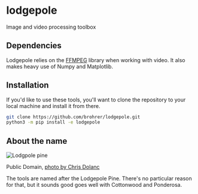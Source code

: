 # lodgepole
Image and video processing toolbox

## Dependencies

Lodgepole relies on the [FFMPEG](https://ffmpeg.org/)
library when working with video.
It also makes heavy use of Numpy and Matplotlib.

## Installation

If you'd like to use these tools, you'll want
to clone the repository to your local machine and install it from there.

```bash
git clone https://github.com/brohrer/lodgepole.git
python3 -m pip install -e lodgepole
```

## About the name

![Lodgpole pine](https://upload.wikimedia.org/wikipedia/commons/thumb/f/f6/Lodgepole%2C_looking_east.jpg/324px-Lodgepole%2C_looking_east.jpg)

Public Domain, [photo by Chris Dolanc](https://en.wikipedia.org/wiki/File:Lodgepole,_looking_east.jpg)

The tools are named after the Lodgepole Pine. There's no particular reason for that, but 
it sounds good goes
well with Cottonwood and Ponderosa.
